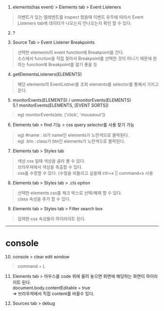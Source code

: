 


1. elements(has event) > Elements tab > Event Listeners
> 이벤트가 있는 엘레멘트를 inspect 했을때 이벤트 유무에 따라서 Event Listeners tab에 데이터가 나오는지 안나오는지 확인 할 수 있다.

  

2. ?

3. Source Tab > Event Listener Breakpoints
> 선택한 elements의 event function에 Breakpoint를 건다.  
> 소스에서 function을 직접 찾아서 Breakpoint를 선택한 것이 아니기 때문에 원하는 function에 Breakpoint를 걸기 좋을 듯


4. getElementsListeners(ELEMENTS)
> 해당 elements의 EventListner를 조회
> elements를 selector를 통해서 가지고 온다.
> 

5. monitorEvents(ELEMENTS) / unmonitorEvents(ELEMENTS)  
5.1 monitorEvents(ELEMENTS, [EVENT SORTS])
> eg) monitorEvents(ele, ['click', 'mouseout'])

6. Elements tab > find 기능 > css query selector를 사용 찾기 가능
> eg) #name : id가 name인 elements가 노란색으로 블락된다.  
> eg) .btn : class가 btn인 elements가 노란색으로 블락된다.

7. Elements tab > Styles tab 
> 색상 css 일때 색상을 골라 볼 수 있다.  
> 브라우져에서 색상을 축출할 수 있다.  
> css를 수정할 수 있다. (수정을 되돌리고 싶을때 ctlr+x || command+x 사용  

8. Elements tab > Styles tab > .cls option
> 선택한 elements css를 체크 박스로 선택/해제 할 수 있다.  
> class 속성을 추가 할 수 있다.  

9. Elements tab > Styles tab > Filter search box 
> 입력한 css 속성들이 하이라이트 된다.

--- 
# console
10. console > clear edit window
> command + L

11. Elements tab > 마우스를 code 위에 올려 놓으면 화면에 해당하는 화면이 하이라이트 된다.  
document.body.contentEditable = true   
=> 브라우져에서 직접 content를 바꿀수 있다.  

13. Sources tab > debug